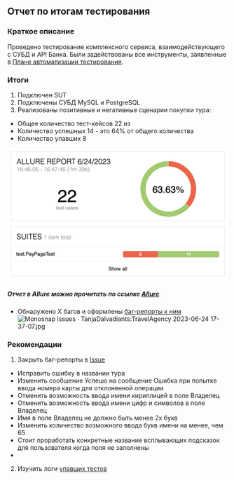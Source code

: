 ## Отчет по итогам тестирования
### Краткое описание
Проведено тестирование комплексного сервиса, взаимодействующего с СУБД и API Банка. Были задействованы все инструменты, заявленные в [Плане автоматизации тестирования](https://github.com/TanjaDalvadiants/TravelAgency/blob/master/docs/%5BPlan.md%5D(Plan.md)).

### Итоги
1. Подключен SUT
2. Подключены СУБД MySQL и PostgreSQL
3. Реализованы позитивные и негативные сценарии покупки тура:
* Общее количество тест-кейсов 22 из
* Количество успешных 14 - это 64% от общего количества
* Количество упавших 8

![Monosnap Allure Report 2023-06-24 17-06-31.jpg ](..%2Fpic%2FMonosnap%20Allure%20Report%202023-06-24%2017-06-31.jpg )


##### Отчет в Allure  можно прочитать по ссылке [Allure](http://localhost:63342/Travel/allure-report/allureReport/index.html?_ijt=cgli358aggh9rr6fg34q7t6het&_ij_reload=RELOAD_ON_SAVE#)

* Обнаружено Х багов и оформлены [баг-репорты к ним](https://github.com/TanjaDalvadiants/TravelAgency/issues)
![Monosnap Issues · TanjaDalvadiants:TravelAgency 2023-06-24 17-37-07.jpg](..%2Fpic%2FMonosnap%20Issues%20%C2%B7%20TanjaDalvadiants%3ATravelAgency%202023-06-24%2017-37-07.jpg)


### Рекомендации
1. Закрыть баг-репорты в [Issue](https://github.com/TanjaDalvadiants/TravelAgency/issues)
* Исправить ошибку в названии тура
* Изменить сообшение Успешо на сообщение Ошибка при попытке ввода номера карты для отклоненной операции
* Отменить возможность ввода имени кириллицей в поле Владелец 
* Отменить возможность ввода имени цифр и символов в поле Владелец
* Имя в поле Владелец не должно быть менее 2х букв
* Изменить количество возможного ввода букв имени на менее, чем 65
* Стоит проработать конкретные название всплывающих подсказок для пользователя когда поля не заполнены
* 
2. Изучить логи [упавших тестов](http://localhost:63342/Travel/allure-report/allureReport/index.html?_ijt=cgli358aggh9rr6fg34q7t6het&_ij_reload=RELOAD_ON_SAVE#suites/16b98e3b12bb1c59d4896f22aff84fdb)